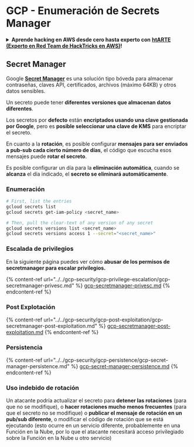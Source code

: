 # GCP - Enumeración de Secrets Manager

<details>

<summary><strong>Aprende hacking en AWS desde cero hasta experto con</strong> <a href="https://training.hacktricks.xyz/courses/arte"><strong>htARTE (Experto en Red Team de HackTricks en AWS)</strong></a><strong>!</strong></summary>

Otras formas de apoyar a HackTricks:

* Si deseas ver tu **empresa anunciada en HackTricks** o **descargar HackTricks en PDF** Consulta los [**PLANES DE SUSCRIPCIÓN**](https://github.com/sponsors/carlospolop)!
* Obtén la [**merchandising oficial de PEASS & HackTricks**](https://peass.creator-spring.com)
* Descubre [**La Familia PEASS**](https://opensea.io/collection/the-peass-family), nuestra colección exclusiva de [**NFTs**](https://opensea.io/collection/the-peass-family)
* **Únete al** 💬 [**grupo de Discord**](https://discord.gg/hRep4RUj7f) o al [**grupo de telegram**](https://t.me/peass) o **síguenos** en **Twitter** 🐦 [**@hacktricks_live**](https://twitter.com/hacktricks_live)**.**
* **Comparte tus trucos de hacking enviando PRs a los repositorios de** [**HackTricks**](https://github.com/carlospolop/hacktricks) y [**HackTricks Cloud**](https://github.com/carlospolop/hacktricks-cloud).

</details>

## Secret Manager

Google [**Secret Manager**](https://cloud.google.com/solutions/secrets-management/) es una solución tipo bóveda para almacenar contraseñas, claves API, certificados, archivos (máximo 64KB) y otros datos sensibles.

Un secreto puede tener **diferentes versiones que almacenan datos diferentes**.

Los secretos por **defecto** están **encriptados usando una clave gestionada por Google**, pero es **posible seleccionar una clave de KMS** para encriptar el secreto.

En cuanto a la **rotación**, es posible configurar **mensajes para ser enviados a pub-sub cada cierto número de días**, el código que escucha esos mensajes puede **rotar el secreto**.

Es posible configurar un día para la **eliminación automática**, cuando se **alcanza** el día indicado, el **secreto se eliminará automáticamente**.

### Enumeración
```bash
# First, list the entries
gcloud secrets list
gcloud secrets get-iam-policy <secret_name>

# Then, pull the clear-text of any version of any secret
gcloud secrets versions list <secret_name>
gcloud secrets versions access 1 --secret="<secret_name>"
```
### Escalada de privilegios

En la siguiente página puedes ver cómo **abusar de los permisos de secretmanager para escalar privilegios.**

{% content-ref url="../../gcp-security/gcp-privilege-escalation/gcp-secretmanager-privesc.md" %}
[gcp-secretmanager-privesc.md](../../gcp-security/gcp-privilege-escalation/gcp-secretmanager-privesc.md)
{% endcontent-ref %}

### Post Explotación

{% content-ref url="../../gcp-security/gcp-post-exploitation/gcp-secretmanager-post-exploitation.md" %}
[gcp-secretmanager-post-exploitation.md](../../gcp-security/gcp-post-exploitation/gcp-secretmanager-post-exploitation.md)
{% endcontent-ref %}

### Persistencia

{% content-ref url="../../gcp-security/gcp-persistence/gcp-secret-manager-persistence.md" %}
[gcp-secret-manager-persistence.md](../../gcp-security/gcp-persistence/gcp-secret-manager-persistence.md)
{% endcontent-ref %}

### Uso indebido de rotación

Un atacante podría actualizar el secreto para **detener las rotaciones** (para que no se modifique), o **hacer rotaciones mucho menos frecuentes** (para que el secreto no se modifique) o **publicar el mensaje de rotación en un pub/sub diferente**, o modificar el código de rotación que se está ejecutando (esto ocurre en un servicio diferente, probablemente en una Función en la Nube, por lo que el atacante necesitará acceso privilegiado sobre la Función en la Nube u otro servicio)
